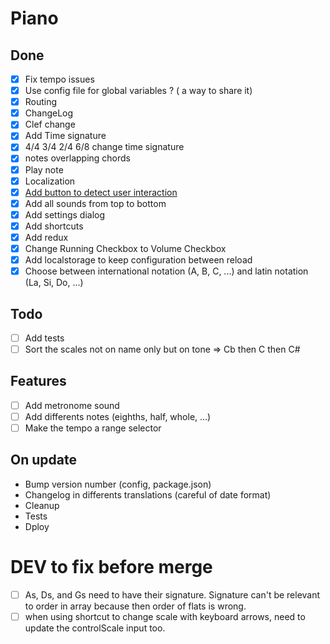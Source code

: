 # Piano

## Done
- [x] Fix tempo issues
- [x] Use config file for global variables ? ( a way to share it)
- [x] Routing
- [x] ChangeLog
- [x] Clef change
- [x] Add Time signature
- [x] 4/4 3/4 2/4 6/8 change time signature
- [x] notes overlapping chords
- [x] Play note
- [x] Localization
- [x] [Add button to detect user interaction](https://developers.google.com/web/updates/2017/09/autoplay-policy-changes#webaudio)
- [x] Add all sounds from top to bottom
- [x] Add settings dialog
- [x] Add shortcuts
- [x] Add redux
- [x] Change Running Checkbox to Volume Checkbox
- [x] Add localstorage to keep configuration between reload
- [x] Choose between international notation (A, B, C, ...) and latin notation (La, Si, Do, ...)

## Todo
- [ ] Add tests
- [ ] Sort the scales not on name only but on tone => Cb then C then C#

## Features
- [ ] Add metronome sound
- [ ] Add differents notes (eighths, half, whole, ...)
- [ ] Make the tempo a range selector

## On update
- Bump version number (config, package.json)
- Changelog in differents translations (careful of date format)
- Cleanup
- Tests
- Dploy

# DEV to fix before merge
- [ ] As, Ds, and Gs need to have their signature. Signature can't be relevant to order in array because then order of flats is wrong.
- [ ] when using shortcut to change scale with keyboard arrows, need to update the controlScale input too.